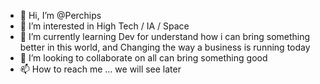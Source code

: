 - 👋 Hi, I’m @Perchips
- 👀 I’m interested in High Tech / IA / Space
- 🌱 I’m currently learning Dev for understand how i can bring something better in this world, and Changing the way a business is running today
- 💞️ I’m looking to collaborate on all can bring something good
- 📫 How to reach me ... we will see later

<!---
Perchips/Perchips is a ✨ special ✨ repository because its `README.md` (this file) appears on your GitHub profile.
You can click the Preview link to take a look at your changes.
--->
